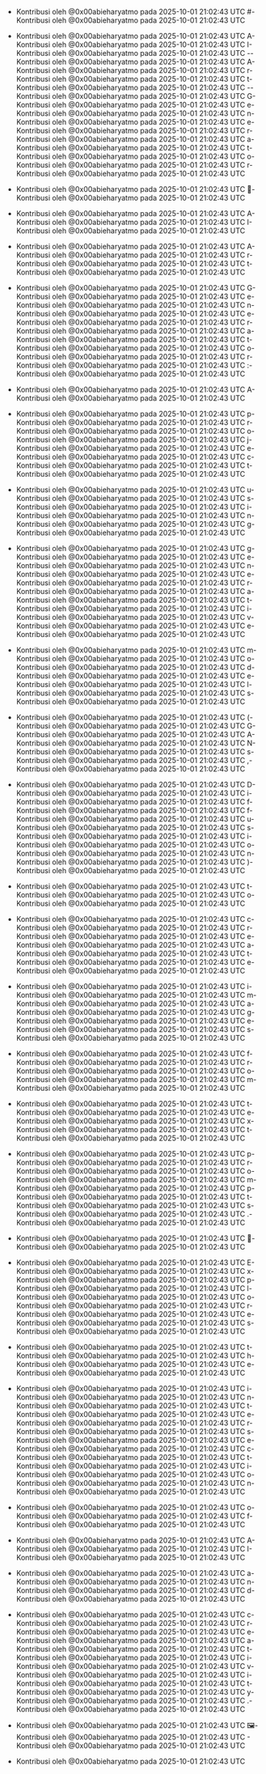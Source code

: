 - Kontribusi oleh @0x00abieharyatmo pada 2025-10-01 21:02:43 UTC
#- Kontribusi oleh @0x00abieharyatmo pada 2025-10-01 21:02:43 UTC
 - Kontribusi oleh @0x00abieharyatmo pada 2025-10-01 21:02:43 UTC
A- Kontribusi oleh @0x00abieharyatmo pada 2025-10-01 21:02:43 UTC
I- Kontribusi oleh @0x00abieharyatmo pada 2025-10-01 21:02:43 UTC
-- Kontribusi oleh @0x00abieharyatmo pada 2025-10-01 21:02:43 UTC
A- Kontribusi oleh @0x00abieharyatmo pada 2025-10-01 21:02:43 UTC
r- Kontribusi oleh @0x00abieharyatmo pada 2025-10-01 21:02:43 UTC
t- Kontribusi oleh @0x00abieharyatmo pada 2025-10-01 21:02:43 UTC
-- Kontribusi oleh @0x00abieharyatmo pada 2025-10-01 21:02:43 UTC
G- Kontribusi oleh @0x00abieharyatmo pada 2025-10-01 21:02:43 UTC
e- Kontribusi oleh @0x00abieharyatmo pada 2025-10-01 21:02:43 UTC
n- Kontribusi oleh @0x00abieharyatmo pada 2025-10-01 21:02:43 UTC
e- Kontribusi oleh @0x00abieharyatmo pada 2025-10-01 21:02:43 UTC
r- Kontribusi oleh @0x00abieharyatmo pada 2025-10-01 21:02:43 UTC
a- Kontribusi oleh @0x00abieharyatmo pada 2025-10-01 21:02:43 UTC
t- Kontribusi oleh @0x00abieharyatmo pada 2025-10-01 21:02:43 UTC
o- Kontribusi oleh @0x00abieharyatmo pada 2025-10-01 21:02:43 UTC
r- Kontribusi oleh @0x00abieharyatmo pada 2025-10-01 21:02:43 UTC

- Kontribusi oleh @0x00abieharyatmo pada 2025-10-01 21:02:43 UTC
🎨- Kontribusi oleh @0x00abieharyatmo pada 2025-10-01 21:02:43 UTC
 - Kontribusi oleh @0x00abieharyatmo pada 2025-10-01 21:02:43 UTC
A- Kontribusi oleh @0x00abieharyatmo pada 2025-10-01 21:02:43 UTC
I- Kontribusi oleh @0x00abieharyatmo pada 2025-10-01 21:02:43 UTC
 - Kontribusi oleh @0x00abieharyatmo pada 2025-10-01 21:02:43 UTC
A- Kontribusi oleh @0x00abieharyatmo pada 2025-10-01 21:02:43 UTC
r- Kontribusi oleh @0x00abieharyatmo pada 2025-10-01 21:02:43 UTC
t- Kontribusi oleh @0x00abieharyatmo pada 2025-10-01 21:02:43 UTC
 - Kontribusi oleh @0x00abieharyatmo pada 2025-10-01 21:02:43 UTC
G- Kontribusi oleh @0x00abieharyatmo pada 2025-10-01 21:02:43 UTC
e- Kontribusi oleh @0x00abieharyatmo pada 2025-10-01 21:02:43 UTC
n- Kontribusi oleh @0x00abieharyatmo pada 2025-10-01 21:02:43 UTC
e- Kontribusi oleh @0x00abieharyatmo pada 2025-10-01 21:02:43 UTC
r- Kontribusi oleh @0x00abieharyatmo pada 2025-10-01 21:02:43 UTC
a- Kontribusi oleh @0x00abieharyatmo pada 2025-10-01 21:02:43 UTC
t- Kontribusi oleh @0x00abieharyatmo pada 2025-10-01 21:02:43 UTC
o- Kontribusi oleh @0x00abieharyatmo pada 2025-10-01 21:02:43 UTC
r- Kontribusi oleh @0x00abieharyatmo pada 2025-10-01 21:02:43 UTC
:- Kontribusi oleh @0x00abieharyatmo pada 2025-10-01 21:02:43 UTC
 - Kontribusi oleh @0x00abieharyatmo pada 2025-10-01 21:02:43 UTC
A- Kontribusi oleh @0x00abieharyatmo pada 2025-10-01 21:02:43 UTC
 - Kontribusi oleh @0x00abieharyatmo pada 2025-10-01 21:02:43 UTC
p- Kontribusi oleh @0x00abieharyatmo pada 2025-10-01 21:02:43 UTC
r- Kontribusi oleh @0x00abieharyatmo pada 2025-10-01 21:02:43 UTC
o- Kontribusi oleh @0x00abieharyatmo pada 2025-10-01 21:02:43 UTC
j- Kontribusi oleh @0x00abieharyatmo pada 2025-10-01 21:02:43 UTC
e- Kontribusi oleh @0x00abieharyatmo pada 2025-10-01 21:02:43 UTC
c- Kontribusi oleh @0x00abieharyatmo pada 2025-10-01 21:02:43 UTC
t- Kontribusi oleh @0x00abieharyatmo pada 2025-10-01 21:02:43 UTC
 - Kontribusi oleh @0x00abieharyatmo pada 2025-10-01 21:02:43 UTC
u- Kontribusi oleh @0x00abieharyatmo pada 2025-10-01 21:02:43 UTC
s- Kontribusi oleh @0x00abieharyatmo pada 2025-10-01 21:02:43 UTC
i- Kontribusi oleh @0x00abieharyatmo pada 2025-10-01 21:02:43 UTC
n- Kontribusi oleh @0x00abieharyatmo pada 2025-10-01 21:02:43 UTC
g- Kontribusi oleh @0x00abieharyatmo pada 2025-10-01 21:02:43 UTC
 - Kontribusi oleh @0x00abieharyatmo pada 2025-10-01 21:02:43 UTC
g- Kontribusi oleh @0x00abieharyatmo pada 2025-10-01 21:02:43 UTC
e- Kontribusi oleh @0x00abieharyatmo pada 2025-10-01 21:02:43 UTC
n- Kontribusi oleh @0x00abieharyatmo pada 2025-10-01 21:02:43 UTC
e- Kontribusi oleh @0x00abieharyatmo pada 2025-10-01 21:02:43 UTC
r- Kontribusi oleh @0x00abieharyatmo pada 2025-10-01 21:02:43 UTC
a- Kontribusi oleh @0x00abieharyatmo pada 2025-10-01 21:02:43 UTC
t- Kontribusi oleh @0x00abieharyatmo pada 2025-10-01 21:02:43 UTC
i- Kontribusi oleh @0x00abieharyatmo pada 2025-10-01 21:02:43 UTC
v- Kontribusi oleh @0x00abieharyatmo pada 2025-10-01 21:02:43 UTC
e- Kontribusi oleh @0x00abieharyatmo pada 2025-10-01 21:02:43 UTC
 - Kontribusi oleh @0x00abieharyatmo pada 2025-10-01 21:02:43 UTC
m- Kontribusi oleh @0x00abieharyatmo pada 2025-10-01 21:02:43 UTC
o- Kontribusi oleh @0x00abieharyatmo pada 2025-10-01 21:02:43 UTC
d- Kontribusi oleh @0x00abieharyatmo pada 2025-10-01 21:02:43 UTC
e- Kontribusi oleh @0x00abieharyatmo pada 2025-10-01 21:02:43 UTC
l- Kontribusi oleh @0x00abieharyatmo pada 2025-10-01 21:02:43 UTC
s- Kontribusi oleh @0x00abieharyatmo pada 2025-10-01 21:02:43 UTC
 - Kontribusi oleh @0x00abieharyatmo pada 2025-10-01 21:02:43 UTC
(- Kontribusi oleh @0x00abieharyatmo pada 2025-10-01 21:02:43 UTC
G- Kontribusi oleh @0x00abieharyatmo pada 2025-10-01 21:02:43 UTC
A- Kontribusi oleh @0x00abieharyatmo pada 2025-10-01 21:02:43 UTC
N- Kontribusi oleh @0x00abieharyatmo pada 2025-10-01 21:02:43 UTC
s- Kontribusi oleh @0x00abieharyatmo pada 2025-10-01 21:02:43 UTC
,- Kontribusi oleh @0x00abieharyatmo pada 2025-10-01 21:02:43 UTC
 - Kontribusi oleh @0x00abieharyatmo pada 2025-10-01 21:02:43 UTC
D- Kontribusi oleh @0x00abieharyatmo pada 2025-10-01 21:02:43 UTC
i- Kontribusi oleh @0x00abieharyatmo pada 2025-10-01 21:02:43 UTC
f- Kontribusi oleh @0x00abieharyatmo pada 2025-10-01 21:02:43 UTC
f- Kontribusi oleh @0x00abieharyatmo pada 2025-10-01 21:02:43 UTC
u- Kontribusi oleh @0x00abieharyatmo pada 2025-10-01 21:02:43 UTC
s- Kontribusi oleh @0x00abieharyatmo pada 2025-10-01 21:02:43 UTC
i- Kontribusi oleh @0x00abieharyatmo pada 2025-10-01 21:02:43 UTC
o- Kontribusi oleh @0x00abieharyatmo pada 2025-10-01 21:02:43 UTC
n- Kontribusi oleh @0x00abieharyatmo pada 2025-10-01 21:02:43 UTC
)- Kontribusi oleh @0x00abieharyatmo pada 2025-10-01 21:02:43 UTC
 - Kontribusi oleh @0x00abieharyatmo pada 2025-10-01 21:02:43 UTC
t- Kontribusi oleh @0x00abieharyatmo pada 2025-10-01 21:02:43 UTC
o- Kontribusi oleh @0x00abieharyatmo pada 2025-10-01 21:02:43 UTC
 - Kontribusi oleh @0x00abieharyatmo pada 2025-10-01 21:02:43 UTC
c- Kontribusi oleh @0x00abieharyatmo pada 2025-10-01 21:02:43 UTC
r- Kontribusi oleh @0x00abieharyatmo pada 2025-10-01 21:02:43 UTC
e- Kontribusi oleh @0x00abieharyatmo pada 2025-10-01 21:02:43 UTC
a- Kontribusi oleh @0x00abieharyatmo pada 2025-10-01 21:02:43 UTC
t- Kontribusi oleh @0x00abieharyatmo pada 2025-10-01 21:02:43 UTC
e- Kontribusi oleh @0x00abieharyatmo pada 2025-10-01 21:02:43 UTC
 - Kontribusi oleh @0x00abieharyatmo pada 2025-10-01 21:02:43 UTC
i- Kontribusi oleh @0x00abieharyatmo pada 2025-10-01 21:02:43 UTC
m- Kontribusi oleh @0x00abieharyatmo pada 2025-10-01 21:02:43 UTC
a- Kontribusi oleh @0x00abieharyatmo pada 2025-10-01 21:02:43 UTC
g- Kontribusi oleh @0x00abieharyatmo pada 2025-10-01 21:02:43 UTC
e- Kontribusi oleh @0x00abieharyatmo pada 2025-10-01 21:02:43 UTC
s- Kontribusi oleh @0x00abieharyatmo pada 2025-10-01 21:02:43 UTC
 - Kontribusi oleh @0x00abieharyatmo pada 2025-10-01 21:02:43 UTC
f- Kontribusi oleh @0x00abieharyatmo pada 2025-10-01 21:02:43 UTC
r- Kontribusi oleh @0x00abieharyatmo pada 2025-10-01 21:02:43 UTC
o- Kontribusi oleh @0x00abieharyatmo pada 2025-10-01 21:02:43 UTC
m- Kontribusi oleh @0x00abieharyatmo pada 2025-10-01 21:02:43 UTC
 - Kontribusi oleh @0x00abieharyatmo pada 2025-10-01 21:02:43 UTC
t- Kontribusi oleh @0x00abieharyatmo pada 2025-10-01 21:02:43 UTC
e- Kontribusi oleh @0x00abieharyatmo pada 2025-10-01 21:02:43 UTC
x- Kontribusi oleh @0x00abieharyatmo pada 2025-10-01 21:02:43 UTC
t- Kontribusi oleh @0x00abieharyatmo pada 2025-10-01 21:02:43 UTC
 - Kontribusi oleh @0x00abieharyatmo pada 2025-10-01 21:02:43 UTC
p- Kontribusi oleh @0x00abieharyatmo pada 2025-10-01 21:02:43 UTC
r- Kontribusi oleh @0x00abieharyatmo pada 2025-10-01 21:02:43 UTC
o- Kontribusi oleh @0x00abieharyatmo pada 2025-10-01 21:02:43 UTC
m- Kontribusi oleh @0x00abieharyatmo pada 2025-10-01 21:02:43 UTC
p- Kontribusi oleh @0x00abieharyatmo pada 2025-10-01 21:02:43 UTC
t- Kontribusi oleh @0x00abieharyatmo pada 2025-10-01 21:02:43 UTC
s- Kontribusi oleh @0x00abieharyatmo pada 2025-10-01 21:02:43 UTC
.- Kontribusi oleh @0x00abieharyatmo pada 2025-10-01 21:02:43 UTC
 - Kontribusi oleh @0x00abieharyatmo pada 2025-10-01 21:02:43 UTC
🤖- Kontribusi oleh @0x00abieharyatmo pada 2025-10-01 21:02:43 UTC
 - Kontribusi oleh @0x00abieharyatmo pada 2025-10-01 21:02:43 UTC
E- Kontribusi oleh @0x00abieharyatmo pada 2025-10-01 21:02:43 UTC
x- Kontribusi oleh @0x00abieharyatmo pada 2025-10-01 21:02:43 UTC
p- Kontribusi oleh @0x00abieharyatmo pada 2025-10-01 21:02:43 UTC
l- Kontribusi oleh @0x00abieharyatmo pada 2025-10-01 21:02:43 UTC
o- Kontribusi oleh @0x00abieharyatmo pada 2025-10-01 21:02:43 UTC
r- Kontribusi oleh @0x00abieharyatmo pada 2025-10-01 21:02:43 UTC
e- Kontribusi oleh @0x00abieharyatmo pada 2025-10-01 21:02:43 UTC
s- Kontribusi oleh @0x00abieharyatmo pada 2025-10-01 21:02:43 UTC
 - Kontribusi oleh @0x00abieharyatmo pada 2025-10-01 21:02:43 UTC
t- Kontribusi oleh @0x00abieharyatmo pada 2025-10-01 21:02:43 UTC
h- Kontribusi oleh @0x00abieharyatmo pada 2025-10-01 21:02:43 UTC
e- Kontribusi oleh @0x00abieharyatmo pada 2025-10-01 21:02:43 UTC
 - Kontribusi oleh @0x00abieharyatmo pada 2025-10-01 21:02:43 UTC
i- Kontribusi oleh @0x00abieharyatmo pada 2025-10-01 21:02:43 UTC
n- Kontribusi oleh @0x00abieharyatmo pada 2025-10-01 21:02:43 UTC
t- Kontribusi oleh @0x00abieharyatmo pada 2025-10-01 21:02:43 UTC
e- Kontribusi oleh @0x00abieharyatmo pada 2025-10-01 21:02:43 UTC
r- Kontribusi oleh @0x00abieharyatmo pada 2025-10-01 21:02:43 UTC
s- Kontribusi oleh @0x00abieharyatmo pada 2025-10-01 21:02:43 UTC
e- Kontribusi oleh @0x00abieharyatmo pada 2025-10-01 21:02:43 UTC
c- Kontribusi oleh @0x00abieharyatmo pada 2025-10-01 21:02:43 UTC
t- Kontribusi oleh @0x00abieharyatmo pada 2025-10-01 21:02:43 UTC
i- Kontribusi oleh @0x00abieharyatmo pada 2025-10-01 21:02:43 UTC
o- Kontribusi oleh @0x00abieharyatmo pada 2025-10-01 21:02:43 UTC
n- Kontribusi oleh @0x00abieharyatmo pada 2025-10-01 21:02:43 UTC
 - Kontribusi oleh @0x00abieharyatmo pada 2025-10-01 21:02:43 UTC
o- Kontribusi oleh @0x00abieharyatmo pada 2025-10-01 21:02:43 UTC
f- Kontribusi oleh @0x00abieharyatmo pada 2025-10-01 21:02:43 UTC
 - Kontribusi oleh @0x00abieharyatmo pada 2025-10-01 21:02:43 UTC
A- Kontribusi oleh @0x00abieharyatmo pada 2025-10-01 21:02:43 UTC
I- Kontribusi oleh @0x00abieharyatmo pada 2025-10-01 21:02:43 UTC
 - Kontribusi oleh @0x00abieharyatmo pada 2025-10-01 21:02:43 UTC
a- Kontribusi oleh @0x00abieharyatmo pada 2025-10-01 21:02:43 UTC
n- Kontribusi oleh @0x00abieharyatmo pada 2025-10-01 21:02:43 UTC
d- Kontribusi oleh @0x00abieharyatmo pada 2025-10-01 21:02:43 UTC
 - Kontribusi oleh @0x00abieharyatmo pada 2025-10-01 21:02:43 UTC
c- Kontribusi oleh @0x00abieharyatmo pada 2025-10-01 21:02:43 UTC
r- Kontribusi oleh @0x00abieharyatmo pada 2025-10-01 21:02:43 UTC
e- Kontribusi oleh @0x00abieharyatmo pada 2025-10-01 21:02:43 UTC
a- Kontribusi oleh @0x00abieharyatmo pada 2025-10-01 21:02:43 UTC
t- Kontribusi oleh @0x00abieharyatmo pada 2025-10-01 21:02:43 UTC
i- Kontribusi oleh @0x00abieharyatmo pada 2025-10-01 21:02:43 UTC
v- Kontribusi oleh @0x00abieharyatmo pada 2025-10-01 21:02:43 UTC
i- Kontribusi oleh @0x00abieharyatmo pada 2025-10-01 21:02:43 UTC
t- Kontribusi oleh @0x00abieharyatmo pada 2025-10-01 21:02:43 UTC
y- Kontribusi oleh @0x00abieharyatmo pada 2025-10-01 21:02:43 UTC
.- Kontribusi oleh @0x00abieharyatmo pada 2025-10-01 21:02:43 UTC
 - Kontribusi oleh @0x00abieharyatmo pada 2025-10-01 21:02:43 UTC
🖼- Kontribusi oleh @0x00abieharyatmo pada 2025-10-01 21:02:43 UTC
️- Kontribusi oleh @0x00abieharyatmo pada 2025-10-01 21:02:43 UTC

- Kontribusi oleh @0x00abieharyatmo pada 2025-10-01 21:02:43 UTC
